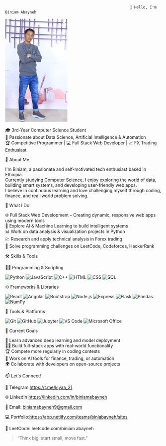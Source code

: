                                                             👋 Hello, I'm Biniam Abayneh

<img src="photo_2025-07-02_08-39-47.jpg" alt="my image" width="200" height="" margin=" 300px">






🎓 3rd-Year Computer Science Student  
🤖 Passionate about Data Science, Artificial Intelligence & Automation  
🏆 Competitive Programmer | 💻 Full Stack Web Developer | 📈 FX Trading Enthusiast





🧠 About Me

I'm Biniam, a passionate and self-motivated tech enthusiast based in Ethiopia.  
Currently studying Computer Science, I enjoy exploring the world of data, building smart systems, and developing user-friendly web apps.  
I believe in continuous learning and love challenging myself through coding, finance, and real-world problem solving.




 💼 What I Do

   🌐 Full Stack Web Development – Creating dynamic, responsive web apps using modern tools  
   🧠 Explore AI & Machine Learning to build intelligent systems  
   📊 Work on data analysis & visualization projects in Python  
   💹 Research and apply technical analysis in Forex trading  
   🧩 Solve programming challenges on LeetCode, Codeforces, HackerRank





🛠️ Skills & Tools

👨‍💻 Programming & Scripting

<p align="left">
  <img src="https://cdn.jsdelivr.net/gh/devicons/devicon/icons/python/python-original.svg" width="70" alt="Python"/>
  <img src="https://cdn.jsdelivr.net/gh/devicons/devicon/icons/javascript/javascript-original.svg" width="70" alt="JavaScript"/>
  <img src="https://cdn.jsdelivr.net/gh/devicons/devicon/icons/cplusplus/cplusplus-original.svg" width="70" alt="C++"/>
  <img src="https://cdn.jsdelivr.net/gh/devicons/devicon/icons/html5/html5-original.svg" width="70" alt="HTML"/>
  <img src="https://cdn.jsdelivr.net/gh/devicons/devicon/icons/css3/css3-original.svg" width="70" alt="CSS"/>
  <img src="https://cdn.jsdelivr.net/gh/devicons/devicon/icons/sqlite/sqlite-original.svg" width="70" alt="SQL"/>
</p>

⚙️ Frameworks & Libraries

<p align="left">
  <img src="https://cdn.jsdelivr.net/gh/devicons/devicon/icons/react/react-original.svg" width="60" alt="React"/>
  <img src="https://cdn.jsdelivr.net/gh/devicons/devicon/icons/angularjs/angularjs-original.svg" width="60" alt="Angular"/>
  <img src="https://cdn.jsdelivr.net/gh/devicons/devicon/icons/bootstrap/bootstrap-original.svg" width="60" alt="Bootstrap"/>
  <img src="https://cdn.jsdelivr.net/gh/devicons/devicon/icons/nodejs/nodejs-original.svg" width="60" alt="Node.js"/>
  <img src="https://cdn.jsdelivr.net/gh/devicons/devicon/icons/express/express-original.svg" width="60" alt="Express"/>
  <img src="https://cdn.jsdelivr.net/gh/devicons/devicon/icons/flask/flask-original.svg" width="60" alt="Flask"/>
  <img src="https://cdn.jsdelivr.net/gh/devicons/devicon/icons/pandas/pandas-original.svg" width="60" alt="Pandas"/>
  <img src="https://cdn.jsdelivr.net/gh/devicons/devicon/icons/numpy/numpy-original.svg" width="60" alt="NumPy"/>
</p>

 🧰 Tools & Platforms

<p align="left">
  <img src="https://cdn.jsdelivr.net/gh/devicons/devicon/icons/git/git-original.svg" width="60" alt="Git"/>
  <img src="https://cdn.jsdelivr.net/gh/devicons/devicon/icons/github/github-original.svg" width="60" alt="GitHub"/>
  <img src="https://cdn.jsdelivr.net/gh/devicons/devicon/icons/jupyter/jupyter-original.svg" width="60" alt="Jupyter"/>
  <img src="https://cdn.jsdelivr.net/gh/devicons/devicon/icons/vscode/vscode-original.svg" width="60" alt="VS Code"/>
  <img src="https://upload.wikimedia.org/wikipedia/commons/4/4f/Microsoft_Office_Logo_%282013–2019%29.svg" width="60" alt="Microsoft Office"/>
</p>


🚀 Current Goals

   📘 Learn advanced deep learning and model deployment  
   🧑‍💻 Build full-stack apps with real-world functionality  
   🏆 Compete more regularly in coding contests  
   💼 Work on AI tools for finance, trading, or automation  
   🌍 Collaborate with developers on open-source projects

📫 Let's Connect!

   💬 Telegram:https://t.me/kiyaa_21
 
   🌐 LinkedIn https://linkedin.com/in/biniamabayneh 
 
   📧 Email: biniamabayneh9@gmail.com  
 
   💻 Portfolio:https://app.netlify.com/teams/biniabayneh/sites
 
   🧩 LeetCode: leetcode.com/biniam abayneh



> “Think big, start small, move fast.”
<!--
**biniabayneh/biniabayneh** is a ✨ _special_ ✨ repository because its `README.md` (this file) appears on your GitHub profile.

Here are some ideas to get you started:

- 🔭 I’m currently working on ...
- 🌱 I’m currently learning ...
- 👯 I’m looking to collaborate on ...
- 🤔 I’m looking for help with ...
- 💬 Ask me about ...
- 📫 How to reach me: ...
- 😄 Pronouns: ...
- ⚡ Fun fact: ...
-->
